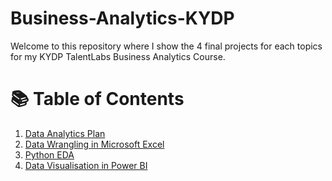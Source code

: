 # Business-Analytics-KYDP
Welcome to this repository where I show the 4 final projects for each topics for my KYDP TalentLabs Business Analytics Course.

# 📚 Table of Contents
1. [Data Analytics Plan](https://github.com/haiilingg/Business-Analytics-KYDP/blob/main/Module%201-%20(Data%20Analytics%20Plan%20for%20Game%20Company).pdf)
2. [Data Wrangling in Microsoft Excel]()
3. [Python EDA]()
4. [Data Visualisation in Power BI]()



